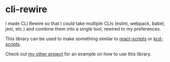# cli-rewire

I made CLI Rewire so that I could take multiple CLIs (eslint, webpack, babel, jest, etc.) and combine them into a single tool, rewired to my preferences.

This library can be used to make something similar to [react-scripts](https://github.com/facebook/create-react-app/tree/master/packages/react-scripts) or [kcd-scripts](https://github.com/kentcdodds/kcd-scripts).

Check out [my other project](https://github.com/jr-codes/u) for an example on how to use this library.
